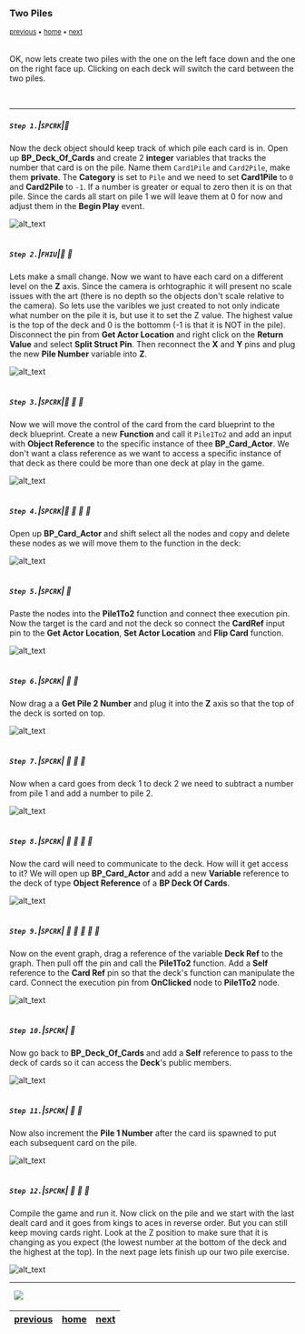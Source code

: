 <img src="https://via.placeholder.com/1000x4/45D7CA/45D7CA" alt="drawing" height="4px"/>

### Two Piles

<sub>[previous](../) • [home](../README.md#user-content-gms2-top-down-shooter) • [next](../)</sub>

<img src="https://via.placeholder.com/1000x4/45D7CA/45D7CA" alt="drawing" height="4px"/>

OK, now lets create two piles with the one on the left face down and the one on the right face up.  Clicking on each deck will switch the card between the two piles.

<br>

---


##### `Step 1.`\|`SPCRK`|:small_blue_diamond:

Now the deck object should keep track of which pile each card is in. Open up **BP_Deck_Of_Cards** and create 2 **integer** variables that tracks the number that card is on the pile.  Name them `Card1Pile` and `Card2Pile`, make them **private**.  The **Category** is set to `Pile` and we need to set **Card1Pile** to `0` and **Card2Pile** to `-1`. If a number is greater or equal to zero then it is on that pile. Since the cards all start on pile 1 we will leave them at 0 for now and adjust them in the **Begin Play** event.

![alt_text](images/Pile1And2Number.jpg)

<img src="https://via.placeholder.com/500x2/45D7CA/45D7CA" alt="drawing" height="2px" alt = ""/>

##### `Step 2.`\|`FHIU`|:small_blue_diamond: :small_blue_diamond: 

Lets make a small change.  Now we want to have each card on a different level on the **Z** axis.  Since the camera is orhtographic it will present no scale issues with the art (there is no depth so the objects don't scale relative to the camera).  So lets use the varibles we just created to not only indicate what number on the pile it is, but use it to set the Z value.  The highest value is the top of the deck and 0 is the bottomm (-1 is that it is NOT in the pile). Disconnect the pin from **Get Actor Location** and right click on the **Return Value** and select **Split Struct Pin**. Then reconnect the **X** and **Y** pins and plug the new **Pile Number** variable into **Z**.

![alt_text](images/SeparateEachCardZ.jpg)

<img src="https://via.placeholder.com/500x2/45D7CA/45D7CA" alt="drawing" height="2px" alt = ""/>

##### `Step 3.`\|`SPCRK`|:small_blue_diamond: :small_blue_diamond: :small_blue_diamond:

Now we will move the control of the card from the card blueprint to the deck blueprint.  Create a new **Function** and call it `Pile1To2` and add an input with **Object Reference** to the specific instance of thee **BP_Card_Actor**.  We don't want a class reference as we want to access a specific instance of that deck as there could be more than one deck at play in the game.

![alt_text](images/Pile1To2.jpg)

<img src="https://via.placeholder.com/500x2/45D7CA/45D7CA" alt="drawing" height="2px" alt = ""/>

##### `Step 4.`\|`SPCRK`|:small_blue_diamond: :small_blue_diamond: :small_blue_diamond: :small_blue_diamond:

Open up **BP_Card_Actor** and shift select all the nodes and copy and delete these nodes as we will move them to the function in the deck:

![alt_text](images/ShiftSelectConntrolsOfCard.jpg)

<img src="https://via.placeholder.com/500x2/45D7CA/45D7CA" alt="drawing" height="2px" alt = ""/>

##### `Step 5.`\|`SPCRK`| :small_orange_diamond:
Paste the nodes into the **Pile1To2** function and connect thee execution pin.  Now the target is the card and not the deck so connect the **CardRef** input pin to the **Get Actor Location**, **Set Actor Location** and **Flip Card** function.

![alt_text](images/Pile1AndPile2Function.jpg)

<img src="https://via.placeholder.com/500x2/45D7CA/45D7CA" alt="drawing" height="2px" alt = ""/>

##### `Step 6.`\|`SPCRK`| :small_orange_diamond: :small_blue_diamond:

Now drag a a **Get Pile 2 Number** and plug it into the **Z** axis so that the top of the deck is sorted on top.

![alt_text](images/UsePile2Number.jpg)

<img src="https://via.placeholder.com/500x2/45D7CA/45D7CA" alt="drawing" height="2px" alt = ""/>

##### `Step 7.`\|`SPCRK`| :small_orange_diamond: :small_blue_diamond: :small_blue_diamond:

Now when a card goes from deck 1 to deck 2 we need to subtract a number from pile 1 and add a number to pile 2.

![alt_text](images/DeductFromDeck1AddToDeck2.jpg)

<img src="https://via.placeholder.com/500x2/45D7CA/45D7CA" alt="drawing" height="2px" alt = ""/>

##### `Step 8.`\|`SPCRK`| :small_orange_diamond: :small_blue_diamond: :small_blue_diamond: :small_blue_diamond:

Now the card will need to communicate to the deck.  How will it get access to it?  We will open up **BP_Card_Actor** and add a new **Variable** reference to the deck of type **Object Reference** of a **BP Deck Of Cards**. 

![alt_text](images/AddDeckReferenceVariable.jpg)

<img src="https://via.placeholder.com/500x2/45D7CA/45D7CA" alt="drawing" height="2px" alt = ""/>

##### `Step 9.`\|`SPCRK`| :small_orange_diamond: :small_blue_diamond: :small_blue_diamond: :small_blue_diamond: :small_blue_diamond:

Now on the event graph, drag a reference of the variable **Deck Ref** to the graph.  Then pull off the pin and call the **Pile1To2** function.  Add a **Self** reference to the **Card Ref** pin so that the deck's function can manipulate the card. Connect the execution pin from **OnClicked** node to **Pile1To2** node.

![alt_text](images/CallPIle1To2InDeckParentClass.jpg)

<img src="https://via.placeholder.com/500x2/45D7CA/45D7CA" alt="drawing" height="2px" alt = ""/>

##### `Step 10.`\|`SPCRK`| :large_blue_diamond:

Now go back to **BP_Deck_Of_Cards** and add a **Self** reference to pass to the deck of cards so it can access the **Deck**'s public members.

![alt_text](images/PassDeckRefToCard.jpg)

<img src="https://via.placeholder.com/500x2/45D7CA/45D7CA" alt="drawing" height="2px" alt = ""/>

##### `Step 11.`\|`SPCRK`| :large_blue_diamond: :small_blue_diamond: 

 Now also increment the **Pile 1 Number** after the card iis spawned to put each subsequent card on the pile.

![alt_text](images/IncremenPileNumberInBeginPlay.jpg)

<img src="https://via.placeholder.com/500x2/45D7CA/45D7CA" alt="drawing" height="2px" alt = ""/>


##### `Step 12.`\|`SPCRK`| :large_blue_diamond: :small_blue_diamond: :small_blue_diamond: 

Compile the game and run it.  Now click on the pile and we start with the last dealt card and it goes from kings to aces in reverse order.  But you can still keep moving cards right.  Look at the Z position to make sure that it is changing as you expect (the lowest number at the bottom of the deck and the highest at the top). In the next page lets finish up our two pile exercise.

![alt_text](images/FirstPassAtProperlySortedDeck.gif)

___


<img src="https://via.placeholder.com/1000x4/dba81a/dba81a" alt="drawing" height="4px" alt = ""/>

<img src="https://via.placeholder.com/1000x100/45D7CA/000000/?text=Next Up - ADD NEXT PAGE">

<img src="https://via.placeholder.com/1000x4/dba81a/dba81a" alt="drawing" height="4px" alt = ""/>

| [previous](../)| [home](../README.md#user-content-gms2-top-down-shooter) | [next](../)|
|---|---|---|
